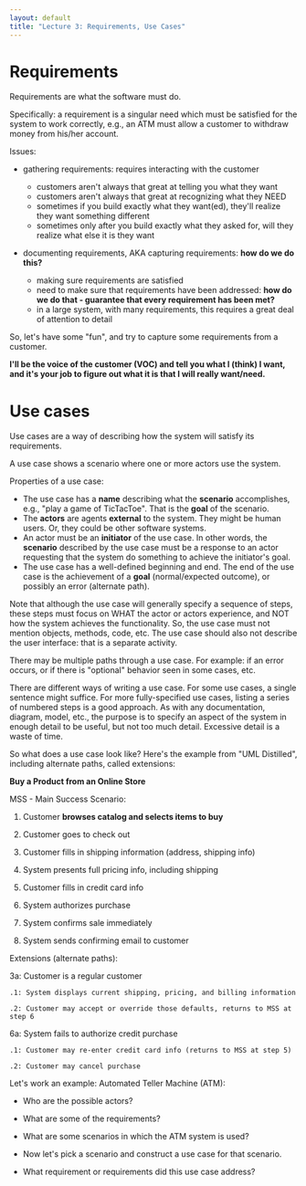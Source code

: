 ```yaml
---
layout: default
title: "Lecture 3: Requirements, Use Cases"
---
```


Requirements
============

Requirements are what the software must do.

Specifically: a requirement is a singular need which must be satisfied for the system to work correctly, e.g., an ATM must allow a customer to withdraw money from his/her account.

Issues:

-   gathering requirements: requires interacting with the customer

    -   customers aren't always that great at telling you what they want
	-	customers aren't always that great at recognizing what they NEED
    -   sometimes if you build exactly what they want(ed), they'll realize they want something different
	-	sometimes only after you build exactly what they asked for, will they realize what else it is they want

-   documenting requirements, AKA capturing requirements:
		**how do we do this?**
		
	-   making sure requirements are satisfied
    -   need to make sure that requirements have been addressed:
			**how do we do that - guarantee that every requirement has been met?**
    -   in a large system, with many requirements, this requires a great deal of attention to detail
	
So, let's have some "fun", and try to capture some requirements from a customer.

**I'll be the voice of the customer (VOC) and tell you what I (think) I want, and it's your job to figure out what it is that I will really want/need.**


Use cases
=========

Use cases are a way of describing how the system will satisfy its requirements.

A use case shows a scenario where one or more actors use the system.

Properties of a use case:

-   The use case has a **name** describing what the **scenario** accomplishes, e.g., "play a game of TicTacToe".  That is the **goal** of the scenario.
-   The **actors** are agents **external** to the system. They might be human users. Or, they could be other software systems.
-   An actor must be an **initiator** of the use case. In other words, the **scenario** described by the use case must be a response to an actor requesting that the system do something to achieve the initiator's goal.
-   The use case has a well-defined beginning and end. The end of the use case is the achievement of a **goal** (normal/expected outcome), or possibly an error (alternate path).

Note that although the use case will generally specify a sequence of steps, these steps must focus on WHAT the actor or actors experience, and NOT how the system achieves the functionality. So, the use case must not mention objects, methods, code, etc. The use case should also not describe the user interface: that is a separate activity.

There may be multiple paths through a use case. For example: if an error occurs, or if there is "optional" behavior seen in some cases, etc.

There are different ways of writing a use case. For some use cases, a single sentence might suffice. For more fully-specified use cases, listing a series of numbered steps is a good approach. As with any documentation, diagram, model, etc., the purpose is to specify an aspect of the system in enough detail to be useful, but not too much detail. Excessive detail is a waste of time.

So what does a use case look like?  Here's the example from "UML Distilled", including alternate paths, called extensions:

**Buy a Product from an Online Store**

MSS - Main Success Scenario:

1. Customer __**browses catalog and selects items to buy**__

2. Customer goes to check out

3. Customer fills in shipping information (address, shipping info)

4. System presents full pricing info, including shipping

5. Customer fills in credit card info

6. System authorizes purchase

7. System confirms sale immediately

8. System sends confirming email to customer

Extensions (alternate paths):

3a: Customer is a regular customer

	.1: System displays current shipping, pricing, and billing information
	
	.2: Customer may accept or override those defaults, returns to MSS at step 6
	
	
6a: System fails to authorize credit purchase

	.1: Customer may re-enter credit card info (returns to MSS at step 5)
	
	.2: Customer may cancel purchase
	

Let's work an example: Automated Teller Machine (ATM):

-	Who are the possible actors?
<!-- commenting out the answers
-   Customer
-   Bank system (this is software, but it is external to the ATM system, so it's considered an actor)
-   Bank employee who adds cash, collects deposits, etc.
-	Service technician, installs, repairs, replaces, etc.
--->

-	What are some of the requirements?
<!-- commenting out the answers
-   customers can access their accounts (withdraw, deposit, check balance, etc.)
-   the system is secure (only authorized users can use)
-	remote access to/from bank
-	integrated security system
-   etc.
--->

-	 What are some scenarios in which the ATM system is used?
<!-- commenting out the answers
-   withdrawal
-   deposit
-   check balance
-   stock with cash
-   etc.
--->

-	Now let's pick a scenario and construct a use case for that scenario.

-	What requirement or requirements did this use case address?

